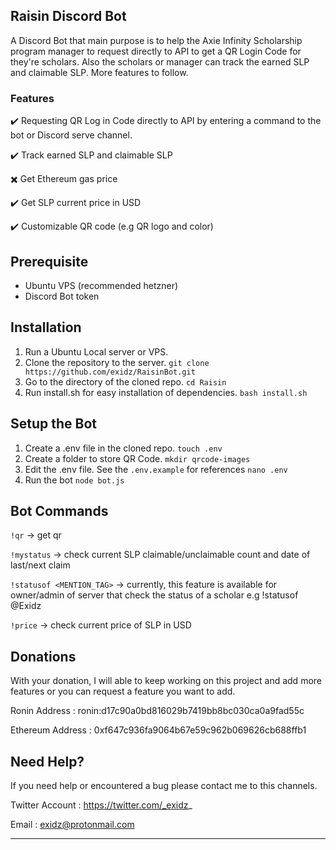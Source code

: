 ## Raisin Discord Bot
A Discord Bot that main purpose is to help the Axie Infinity Scholarship program manager to request directly to API to get a QR Login Code for they're scholars. Also the scholars or manager can track the earned SLP and claimable SLP. More features to follow. 

### Features

:heavy_check_mark: Requesting QR Log in Code directly to API by entering a command to the bot or Discord serve channel.

:heavy_check_mark: Track earned SLP and claimable SLP

:heavy_multiplication_x: Get Ethereum gas price 

:heavy_check_mark: Get SLP current price in USD

:heavy_check_mark: Customizable QR code (e.g QR logo and color)

## Prerequisite
- Ubuntu VPS (recommended hetzner)
- Discord Bot token

## Installation
1.  Run a Ubuntu Local server or VPS.
2. Clone the repository to the server.
`git clone https://github.com/exidz/RaisinBot.git`
3. Go to the directory of the cloned repo.
`cd Raisin`
4.  Run install.sh for easy installation of dependencies.
`bash install.sh`

## Setup the Bot
1. Create a .env file in the cloned repo.
`touch .env`
2. Create a folder to store QR Code.
`mkdir qrcode-images`
3. Edit the .env file. See the `.env.example` for references
`nano .env`
4. Run the bot 
`node bot.js`

## Bot Commands

`!qr` -> get qr

`!mystatus` -> check current SLP claimable/unclaimable count and date of last/next claim

`!statusof <MENTION_TAG>` -> currently, this feature is available for owner/admin of server that check the status of a scholar e.g !statusof @Exidz

`!price` -> check current price of SLP in USD

## Donations
With your donation, I will able to keep working on this project and add more features or you can request a feature you want to add. 

Ronin Address : ronin:d17c90a0bd816029b7419bb8bc030ca0a9fad55c

Ethereum Address : 0xf647c936fa9064b67e59c962b069626cb688ffb1


## Need Help?
If you need help or encountered a bug please contact me to this channels.

Twitter Account : https://twitter.com/_exidz_

Email : exidz@protonmail.com


------------

